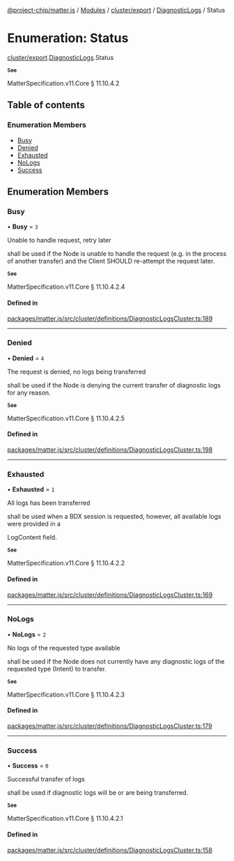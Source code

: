 [@project-chip/matter.js](../README.md) / [Modules](../modules.md) / [cluster/export](../modules/cluster_export.md) / [DiagnosticLogs](../modules/cluster_export.DiagnosticLogs.md) / Status

# Enumeration: Status

[cluster/export](../modules/cluster_export.md).[DiagnosticLogs](../modules/cluster_export.DiagnosticLogs.md).Status

**`See`**

MatterSpecification.v11.Core § 11.10.4.2

## Table of contents

### Enumeration Members

- [Busy](cluster_export.DiagnosticLogs.Status.md#busy)
- [Denied](cluster_export.DiagnosticLogs.Status.md#denied)
- [Exhausted](cluster_export.DiagnosticLogs.Status.md#exhausted)
- [NoLogs](cluster_export.DiagnosticLogs.Status.md#nologs)
- [Success](cluster_export.DiagnosticLogs.Status.md#success)

## Enumeration Members

### Busy

• **Busy** = ``3``

Unable to handle request, retry later

shall be used if the Node is unable to handle the request (e.g. in the process of another transfer) and the
Client SHOULD re-attempt the request later.

**`See`**

MatterSpecification.v11.Core § 11.10.4.2.4

#### Defined in

[packages/matter.js/src/cluster/definitions/DiagnosticLogsCluster.ts:189](https://github.com/project-chip/matter.js/blob/6d3b6a5d957d88a9231d6ecab4bb41f8133112be/packages/matter.js/src/cluster/definitions/DiagnosticLogsCluster.ts#L189)

___

### Denied

• **Denied** = ``4``

The request is denied, no logs being transferred

shall be used if the Node is denying the current transfer of diagnostic logs for any reason.

**`See`**

MatterSpecification.v11.Core § 11.10.4.2.5

#### Defined in

[packages/matter.js/src/cluster/definitions/DiagnosticLogsCluster.ts:198](https://github.com/project-chip/matter.js/blob/6d3b6a5d957d88a9231d6ecab4bb41f8133112be/packages/matter.js/src/cluster/definitions/DiagnosticLogsCluster.ts#L198)

___

### Exhausted

• **Exhausted** = ``1``

All logs has been transferred

shall be used when a BDX session is requested, however, all available logs were provided in a

LogContent field.

**`See`**

MatterSpecification.v11.Core § 11.10.4.2.2

#### Defined in

[packages/matter.js/src/cluster/definitions/DiagnosticLogsCluster.ts:169](https://github.com/project-chip/matter.js/blob/6d3b6a5d957d88a9231d6ecab4bb41f8133112be/packages/matter.js/src/cluster/definitions/DiagnosticLogsCluster.ts#L169)

___

### NoLogs

• **NoLogs** = ``2``

No logs of the requested type available

shall be used if the Node does not currently have any diagnostic logs of the requested type (Intent) to
transfer.

**`See`**

MatterSpecification.v11.Core § 11.10.4.2.3

#### Defined in

[packages/matter.js/src/cluster/definitions/DiagnosticLogsCluster.ts:179](https://github.com/project-chip/matter.js/blob/6d3b6a5d957d88a9231d6ecab4bb41f8133112be/packages/matter.js/src/cluster/definitions/DiagnosticLogsCluster.ts#L179)

___

### Success

• **Success** = ``0``

Successful transfer of logs

shall be used if diagnostic logs will be or are being transferred.

**`See`**

MatterSpecification.v11.Core § 11.10.4.2.1

#### Defined in

[packages/matter.js/src/cluster/definitions/DiagnosticLogsCluster.ts:158](https://github.com/project-chip/matter.js/blob/6d3b6a5d957d88a9231d6ecab4bb41f8133112be/packages/matter.js/src/cluster/definitions/DiagnosticLogsCluster.ts#L158)
